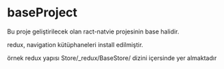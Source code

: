 # baseProject

Bu proje geliştirilecek olan ract-natvie projesinin base halidir.

redux, navigation kütüphaneleri install edilmiştir. 

örnek redux yapısı Store/_redux/BaseStore/ dizini içersinde yer almaktadır

